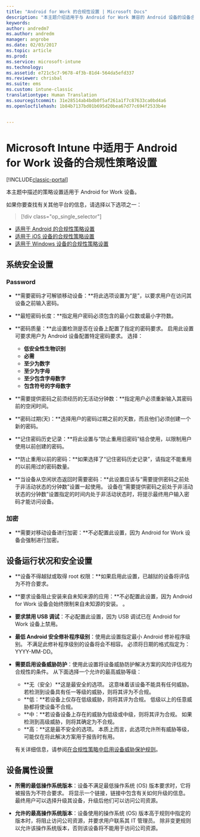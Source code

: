 ```yaml
---
title: "Android for Work 的合规性设置 | Microsoft Docs"
description: "本主题介绍适用于与 Android for Work 兼容的 Android 设备的设备合规性策略设置。"
keywords: 
author: andredm7
ms.author: andredm
manager: angrobe
ms.date: 02/03/2017
ms.topic: article
ms.prod: 
ms.service: microsoft-intune
ms.technology: 
ms.assetid: e721c5c7-9678-4f3b-81d4-564da5efd337
ms.reviewer: chrisbal
ms.suite: ems
ms.custom: intune-classic
translationtype: Human Translation
ms.sourcegitcommit: 31e28514ab4bdb0f5af261a1f7c87633ca0bd4a6
ms.openlocfilehash: 1b84b7137bd01b695d20bea67d77c694f2533b4e


---
```



# <a name="compliance-policy-settings-for-android-for-work-devices-in-microsoft-intune"></a>Microsoft Intune 中适用于 Android for Work 设备的合规性策略设置

[!INCLUDE[classic-portal](../includes/classic-portal.md)]

本主题中描述的策略设置适用于 Android for Work 设备。

如果你要查找有关其他平台的信息，请选择以下选项之一：
> [!div class="op_single_selector"]
- [适用于 Android 的合规性策略设置](android-compliance-policy-settings-in-microsoft-intune.md)
- [适用于 iOS 设备的合规性策略设置](ios-compliance-policy-settings-in-microsoft-intune.md)
- [适用于 Windows 设备的合规性策略设置](windows-compliance-policy-settings-in-microsoft-intune.md)

## <a name="system-security-settings"></a>系统安全设置
### <a name="password"></a>Password
- **需要密码才可解锁移动设备：**将此选项设置为“是”，以要求用户在访问其设备之前输入密码。

-  **最短密码长度：**指定用户密码必须包含的最小位数或最小字符数。

- **密码质量：**此设置检测是否在设备上配置了指定的密码要求。 启用此设置可要求用户为 Android 设备配置特定密码要求。 选择：
  -   **低安全性生物识别**
  - **必需**
  -   **至少为数字**
  -   **至少为字母**
  -   **至少包含字母数字**
  -   **包含符号的字母数字**

- **需要提供密码之前须经历的无活动分钟数：**指定用户必须重新输入其密码前的空闲时间。

- **密码过期(天)：**选择用户的密码过期之前的天数，而且他们必须创建一个新的密码。

- **记住密码历史记录：**将此设置与“防止重用旧密码”结合使用，以限制用户使用以前创建的密码。

- **防止重用以前的密码：**如果选择了“记住密码历史记录”，请指定不能重用的以前用过的密码数量。

- **当设备从空闲状态返回时需要密码：**此设置应该与“需要提供密码之前处于非活动状态的分钟数”设置一起使用。 设备在“需要提供密码之前处于非活动状态的分钟数”设置指定的时间内处于非活动状态时，将提示最终用户输入密码才能访问设备。

### <a name="encryption"></a>加密
- **需要对移动设备进行加密：**不必配置此设置，因为 Android for Work 设备会强制进行加密。

## <a name="device-health-and-security-settings"></a>设备运行状况和安全设置

- **设备不得越狱或取得 root 权限：**如果启用此设置，已越狱的设备将评估为不符合要求。
- **要求设备阻止安装来自未知来源的应用：**不必配置此设置，因为 Android for Work 设备会始终限制来自未知源的安装。 。  

- **要求禁用 USB 调试**：不必配置此设置，因为 USB 调试已在 Android for Work 设备上禁用。

- **最低 Android 安全修补程序级别**：使用此设置指定最小 Android 修补程序级别。  不满足此修补程序级别的设备将会不相容。 必须将日期的格式指定为：YYYY-MM-DD。
- **需要启用设备威胁防护**：使用此设置将设备威胁防护解决方案的风险评估视为合规性的条件。 从下面选择一个允许的最高威胁等级：

  - **无（安全）**这是最安全的选项。 这意味着该设备不能具有任何威胁。 若检测到设备具有任一等级的威胁，则将其评为不合规。
  - **低：**若设备上仅存在低级威胁，则将其评为合规。 低级以上的任意威胁都将使设备不合规。
  - **中：**若设备设备上存在的威胁为低级或中级，则将其评为合规。 如果检测到高级威胁，则将其确定为不合规。
  - **高：**这是最不安全的选项。 本质上而言，此选项允许所有威胁等级，可能仅在将此解决方案用于报告时有用。

  有关详细信息，请参阅[在合规性策略中启用设备威胁保护规则](enable-device-threat-protection-rule-in-compliance-policy.md)。

## <a name="device-property-settings"></a>设备属性设置
- **所需的最低操作系统版本**：设备不满足最低操作系统 (OS) 版本要求时，它将被报告为不符合要求。
  将显示一个链接，链接中包含有关如何升级的信息。 最终用户可以选择升级其设备，升级后他们可以访问公司资源。

- **允许的最高操作系统版本**：设备使用的操作系统 (OS) 版本高于规则中指定的版本时，将阻止访问公司资源，并要求用户联系其 IT 管理员。 除非变更规则以允许该操作系统版本，否则该设备将不能用于访问公司资源。



<!--HONumber=Feb17_HO1-->


